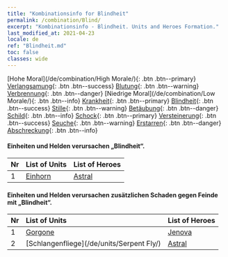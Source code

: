 ```yaml
---
title: "Kombinationsinfo for Blindheit"
permalink: /combination/Blind/
excerpt: "Kombinationsinfo - Blindheit. Units and Heroes Formation."
last_modified_at: 2021-04-23
locale: de
ref: "Blindheit.md"
toc: false
classes: wide
---
```


  [Hohe Moral](/de/combination/High Morale/){: .btn .btn--primary} [Verlangsamung](/de/combination/Slow/){: .btn .btn--success} [Blutung](/de/combination/Bleeding/){: .btn .btn--warning} [Verbrennung](/de/combination/Burning/){: .btn .btn--danger} [Niedrige Moral](/de/combination/Low Morale/){: .btn .btn--info} [Krankheit](/de/combination/Disease/){: .btn .btn--primary} [Blindheit](/de/combination/Blind/){: .btn .btn--success} [Stille](/de/combination/Silence/){: .btn .btn--warning} [Betäubung](/de/combination/Stun/){: .btn .btn--danger} [Schild](/de/combination/Shield/){: .btn .btn--info} [Schock](/de/combination/Static/){: .btn .btn--primary} [Versteinerung](/de/combination/Petrify/){: .btn .btn--success} [Seuche](/de/combination/Plague/){: .btn .btn--warning} [Erstarren](/de/combination/Freeze/){: .btn .btn--danger} [Abschreckung](/de/combination/Deterrence/){: .btn .btn--info} 


#### Einheiten und Helden verursachen „Blindheit“.

  | Nr |  List of Units  | List of Heroes | 
  |:---|:----------------|:---------------| 
  | 1 | [Einhorn](/de/units/Unicorn/) | [Astral](/de/heroes/Astral/) |


#### Einheiten und Helden verursachen zusätzlichen Schaden gegen Feinde mit „Blindheit“.

  | Nr |  List of Units  | List of Heroes | 
  |:---|:----------------|:---------------| 
  | 1 | [Gorgone](/de/units/Gorgon/) | [Jenova](/de/heroes/Jenova/) |
  | 2 | [Schlangenfliege](/de/units/Serpent Fly/) | [Astral](/de/heroes/Astral/) |
